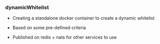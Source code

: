 ### dynamicWhitelist
-  Creating a standalone docker container to create a dynamic whitelist

-  Based on some pre-defined criteria 

-  Published on redis + nats for other services to use 
